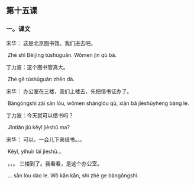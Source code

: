 ## 第十五课

### 一。课文

宋华：	这是北京图书馆。我们进去吧。

​				Zhè shì Běijīng túshūguǎn. Wǒmen jìn qù bā.

丁力波：这个图书管真大。

​			   Zhè gě túshūguǎn zhēn dà.

宋华：	办公室在三楼，我们上楼去，先把借书证办了。

​				Bàngōngshì zài sān lóu, wǒmen shànglóu qù, xiān bǎ jièshūyhèng bàng le.

丁力波：今天就可以借书吗？

​				Jīntiān jiù kěyǐ jièshū ma?

宋华：	可以，一会儿下来借书。。。

​				Kěyǐ, yíhuìr lái jìeshū...

​				。。。 三楼到了。我看看，是这个办公室。

​				... sān lóu dào le. Wǒ kān kān, shì zhè ge bàngōngshì.